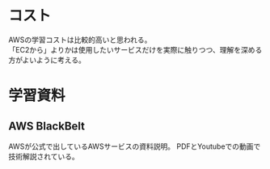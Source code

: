 # コスト
AWSの学習コストは比較的高いと思われる。<br/>
「EC2から」よりかは使用したいサービスだけを実際に触りつつ、理解を深める方がよいように考える。

# 学習資料
## AWS BlackBelt
AWSが公式で出しているAWSサービスの資料説明。
PDFとYoutubeでの動画で技術解説されている。